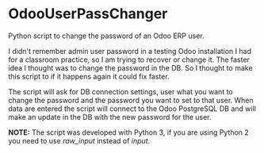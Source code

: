 # OdooUserPassChanger

Python script to change the password of an Odoo ERP user.

I didn't remember admin user password in a testing Odoo installation I had for a classroom practice, so I am trying to recover or change it. The faster idea I thought was to change the password in the DB. So I thought to make this script to if it happens again it could fix faster.

The script will ask for DB connection settings, user what you want to change the password and the password you want to set to that user. When data are entered the script will connect to the Odoo PostgreSQL DB and will make an update in the DB with the new password for the user.

**NOTE:**
The script was developed with Python 3, if you are using Python 2 you need to use *raw_input* instead of *input*.
